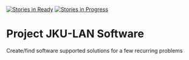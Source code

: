 [![Stories in Ready](https://badge.waffle.io/Yolgie/jku-lan-se.png?label=ready&title=Ready)](https://waffle.io/Yolgie/jku-lan-se)
[![Stories in Progress](https://badge.waffle.io/Yolgie/jku-lan-se.png?label=label=In%20Progress&title=In%20Progress)](https://waffle.io/Yolgie/jku-lan-se)
# Project JKU-LAN Software

Create/find software supported solutions for a few recurring problems
